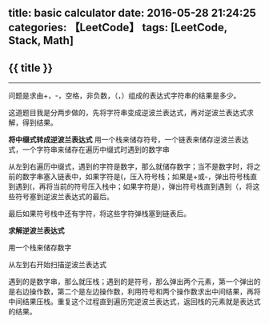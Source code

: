 title: basic calculator
date: 2016-05-28 21:24:25
categories: 【LeetCode】
tags: [LeetCode, Stack, Math]
---
## {{ title }} ##

---

问题是求由+，-，空格，非负数，（，）组成的表达式字符串的结果是多少。

这道题目我是分两步做的，先将字符串变成逆波兰表达式，再对逆波兰表达式求解，得到结果。

**将中缀式转成逆波兰表达式**
用一个栈来储存符号，一个链表来储存逆波兰表达式，一个字符串来储存在遍历中缀式时遇到的数字串

从左到右遍历中缀式，遇到的字符是数字，那么就储存数字；当不是数字时，将之前的数字串塞入链表中，如果字符是(，压入符号栈；如果是+或-，弹出符号栈直到遇到(，再将当前的符号压入栈中；如果字符是），弹出符号栈直到遇到（，将这些符号塞到逆波兰表达式的最后。

最后如果符号栈中还有字符，将这些字符弹栈塞到链表后。


**求解逆波兰表达式**

用一个栈来储存数字

从左到右开始扫描逆波兰表达式

遇到的是数字串，那么就压栈；遇到的是符号，那么弹出两个元素，第一个弹出的是右边操作数，第二个是左边操作数，利用符号和两个操作数求出中间结果，再将中间结果压栈。重复这个过程直到遍历完逆波兰表达式，返回栈的元素就是表达式的结果。
